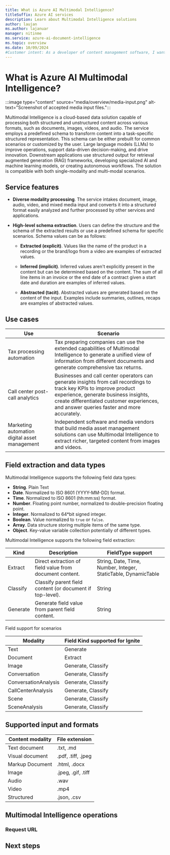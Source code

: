 ```yaml
---
title: What is Azure AI Multimodal Intelligence?
titleSuffix: Azure AI services
description: Learn about Multimodal Intelligence solutions
author: laujan
ms.author: lajanuar
manager: nitinme
ms.service: azure-ai-document-intelligence
ms.topic: overview
ms.date: 10/09/2024
#Customer intent: As a developer of content management software, I want to find out whether Azure AI Multimodal Intelligence is the right solution for my moderation needs.
---
```


# What is Azure AI Multimodal Intelligence?

:::image type="content" source="media/overview/media-input.png" alt-text="Screenshot of accepted media input files.":::

Multimodal Intelligence is a cloud-based data solution capable of processing both structured and unstructured content across various formats, such as documents, images, videos, and audio. The service employs a predefined schema to transform content into a task-specific structured representation. This schema can be either prebuilt for common scenarios or customized by the user. Large language models (LLMs) to improve operations, support data-driven decision-making, and drive innovation. Downstream applications use structured output for retrieval augmented generation (RAG) frameworks, developing specialized AI and machine learning models, or creating autonomous workflows. The solution is compatible with both single-modality and multi-modal scenarios.

## Service features

* **Diverse modality processing**. The service intakes document, image, audio, video, and mixed media input and converts it into a structured format easily analyzed and further processed by other services and applications.

* **High-level schema extraction**. Users can define the structure and the schema of the extracted results or use a predefined schema for specific scenarios. Schema values can be as follows:

  * **Extracted (explicit)**. Values like the name of the product in a recording or the brand/logo from a video are examples of extracted values.

  * **Inferred (implicit)**. Inferred values aren't explicitly present in the content but can be determined based on the content. The sum of all line items in an invoice or the end date of a contract given a start date and duration are examples of inferred values.

  * **Abstracted (tacit)**. Abstracted values are generated based on the content of the input. Examples include summaries, outlines, recaps are examples of abstracted values.

## Use cases

|Use|Scenario|
|--------|-------|
|Tax processing automation| Tax preparing companies can use the extended capabilities of Multimodal Intelligence to generate a unified view of information from different documents and generate comprehensive tax returns.|
|Call center post-call analytics| Businesses and call center operators can generate insights from call recordings to track key KPIs to improve product experience, generate business insights, create differentiated customer experiences, and answer queries faster and more accurately.
|Marketing automation digital asset management| Independent software and media vendors that build media asset management solutions can use Multimodal Intelligence to extract richer, targeted content from images and videos.|

## Field extraction and data types


Multimodal Intelligence supports the following field data types:

* **String**. Plain Text
* **Date**. Normalized to ISO 8601 (YYYY-MM-DD) format.
* **Time**. Normalized to ISO 8601 (hh:mm:ss) format.
* **Number**. Floating point number, normalized to double-precision floating point.
* **Integer**. Normalized to 64*bit signed integer.
* **Boolean**. Value normalized to `true` or `false`.
* **Array**. Data structure storing multiple items of the same type.
* **Object**. Key-value variable collection potentially of different types.

Multimodal Intelligence supports the following field extraction:

| Kind | Description | FieldType support |
| --- | --- | --- |
| Extract | Direct extraction of field value from document content. | String, Date, Time, Number, Integer, StaticTable, DynamicTable |
| Classify | Classify parent field content (or document if top-level). | String |
| Generate | Generate field value from parent field content. | String|

Field support for scenarios

| Modality | Field Kind supported for Ignite |
| --- | --- |
| Text | Generate |
| Document | Extract |
| Image | Generate, Classify |
| Conversation | Generate, Classify |
| ConversationAnalysis | Generate, Classify |
| CallCenterAnalysis | Generate, Classify |
| Scene | Generate, Classify |
| SceneAnalysis | Generate, Classify |


## Supported input and formats

|Content modality|File extension|
|----------------|--------------|
|Text document|.txt, .md|
|Visual document|.pdf, .tiff, .jpeg|
|Markup Document|.html, .docx|
|Image|.jpeg, .gif, .tiff|
|Audio|.wav|
|Video|.mp4|
|Structured|.json, .csv|


## Multimodal Intelligence operations

### Request URL



## Next steps


